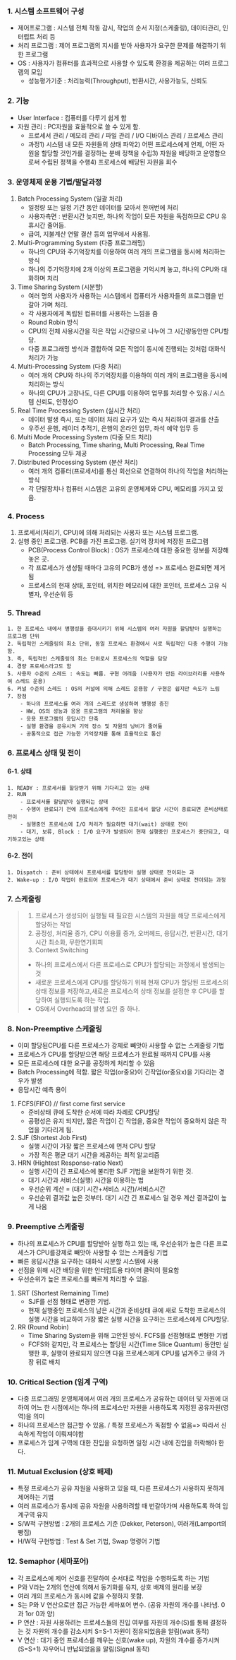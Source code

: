 ### 1. 시스템 소프트웨어 구성
* 제어프로그램 : 시스템 전체 작동 감시, 작업의 순서 지정(스케줄링), 데이터관리, 인터럽트 처리 등
* 처리 프로그램 : 제어 프로그램의 지시를 받아 사용자가 요구한 문제를 해결하기 위한 프로그램
* OS : 사용자가 컴퓨터를 효과적으로 사용할 수 있도록 환경을 제공하는 여러 프로그램의 모임
    - 성능평가기준 : 처리능력(Throughput), 반환시간, 사용가능도, 신뢰도
### 2. 기능
* User Interface : 컴퓨터를 다루기 쉽게 함
* 자원 관리 : PC자원을 효율적으로 쓸 수 있게 함.
    - 프로세서 관리 / 메모리 관리 / 파일 관리 / I/O 디바이스 관리 / 프로세스 관리
    - 과정1) 시스템 내 모든 자원들의 상태 파악2) 어떤 프로세스에게 언제, 어떤 자원을 할당할 것인가를 결정하는 분배 정책을 수립3) 자원을 배당하고 운영함으로써 수립된 정책을 수행4) 프로세스에 배당된 자원을 회수

### 3. 운영체제 운용 기법/발달과정
1. Batch Processing System (일괄 처리)
    - 일정량 또는 일정 기간 동안 데이터를 모아서 한꺼번에 처리
    - 사용자측면 : 반환시간 늦지만, 하나의 작업이 모든 자원을 독점하므로 CPU 유휴시간 줄어듬.
    - 급여, 지불계산 연말 결산 등의 업무에서 사용됨.
2. Multi-Programming System (다중 프로그래밍)
    - 하나의 CPU와 주기억장치를 이용하여 여러 개의 프로그램을 동시에 처리하는 방식
    - 하나의 주기억장치에 2개 이상의 프로그램을 기억시켜 놓고, 하나의 CPU와 대화하며 처리
3. Time Sharing System (시분할)
    - 여러 명의 사용자가 사용하는 시스템에서 컴퓨터가 사용자들의 프로그램을 번갈아 가며 처리.
    - 각 사용자에게 독립된 컵퓨터를 사용하는 느낌을 줌
    - Round Robin 방식
    - CPU의 전체 사용시간을 작은 작업 시간량으로 나누어 그 시간량동안만 CPU할당.
    - 다중 프로그래밍 방식과 결합하여 모든 작업이 동시에 진행되는 것처럼 대화식 처리가 가능
4. Multi-Processing System (다중 처리)
    - 여러 개의 CPU와 하나의 주기억장치를 이용하여 여러 개의 프로그램을 동시에 처리하는 방식
    - 하나의 CPU가 고장나도, 다른 CPU를 이용하여 업무를 처리할 수 있음./ 시스템 신뢰도, 안정성O
5. Real Time Processing System (실시간 처리)
    - 데이터 발생 즉시, 또는 데이터 처리 요구가 있는 즉시 처리하여 결과를 산출
    - 우주선 운행, 레이더 추적기, 은행의 온라인 업무, 좌석 예약 업무 등
6. Multi Mode Processing System (다중 모드 처리)
    - Batch Processing, Time sharing, Multi Processing, Real Time Processing 모두 제공
7. Distributed Processing System (분산 처리)
    - 여러 개의 컴퓨터(프로세서)를 통신 회선으로 연결하여 하나의 작업을 처리하는 방식
    - 각 단말장치나 컴퓨터 시스템은 고유의 운영체제와 CPU, 메모리를 가지고 있음.

### 4. Process
1. 프로세서(처리기, CPU)에 의해 처리되는 사용자 또는 시스템 프로그램.
2. 실행 중인 프로그램. PCB를 가진 프로그램. 실기억 장치에 저장된 프로그램
    - PCB(Process Control Block) : OS가 프로세스에 대한 중요한 정보를 저장해 놓은 곳.
    - 각 프로세스가 생성될 때마다 고유의 PCB가 생성 => 프로세스 완료되면 제거됨
    - 프로세스의 현재 상태, 포인터, 위치한 메모리에 대한 포인터, 프로세스 고유 식별자, 우선순위 등

### 5. Thread
    1. 한 프로세스 내에서 병행성을 증대시키기 위해 시스템의 여러 자원을 할당받아 실행하는 프로그램 단위
    2. 독립적인 스케줄링의 최소 단위, 동일 프로세스 환경에서 서로 독립적인 다중 수행이 가능함.
    3. 즉, 독립적인 스케줄링의 최소 단위로서 프로세스의 역할을 담당
    4. 경량 프로세스라고도 함
    5. 사용자 수준의 스레드 : 속도는 빠름. 구현 어려움 (사용자가 만든 라이브러리를 사용하여 스레드 운용)
    6. 커널 수준의 스레드 : OS의 커널에 의해 스레드 운용함 / 구현은 쉽지만 속도가 느림
    7. 장점
        - 하나의 프로세스를 여러 개의 스레드로 생성하여 병행성 증진
        - HW, OS의 성능과 응용 프로그램의 처리율을 향상
        - 응용 프로그램의 응답시간 단축
        - 실행 환경을 공유시켜 기억 장소 및 자원의 낭비가 줄어듦
        - 공통적으로 접근 가능한 기억장치를 통해 효율적으로 통신

### 6. 프로세스 상태 및 전이 
#### 6-1. 상태
    1. READY : 프로세서를 할당받기 위해 기다리고 있는 상태
    2. RUN
        - 프로세서를 할당받아 실행되는 상태
        - 수행이 완료되기 전에 프로세스에게 주어진 프로세서 할당 시간이 종료되면 준비상태로 전이
        - 실행중인 프로세스에 I/O 처리가 필요하면 대기(wait) 상태로 전이
        - 대기, 보류, Block : I/O 요구가 발생되어 현재 실행중인 프로세스가 중단되고, 대기하고있는 상태
#### 6-2. 전이
    1. Dispatch : 준비 상태에서 프로세서를 할당받아 실행 상태로 전이되는 과
    2. Wake-up : I/O 작업이 완료되어 프로세스가 대기 상태에서 준비 상태로 전이되는 과정


### 7. 스케줄링
>1. 프로세스가 생성되어 실행될 때 필요한 시스템의 자원을 해당 프로세스에게 할당하는 작업
>2. 공정성, 처리율 증가, CPU 이용률 증가, 오버헤드, 응답시간, 반환시간, 대기시간 최소화, 무한연기회피
>3. Context Switching
   >- 하나의 프로세스에서 다른 프로세스로 CPU가 할당되는 과정에서 발생되는 것
   >- 새로운 프로세스에게 CPU를 할당하기 위해 현재 CPU가 할당된 프로세스의 상태 정보를 저장하고,새로운 프로세스의 상태 정보를 설정한 후 CPU를 할당하여 실행되도록 하는 작업.
   >- OS에서 Overhead의 발생 요인 중 하나.


### 8. Non-Preemptive 스케줄링
- 이미 할당된CPU를 다른 프로세스가 강제로 빼앗아 사용할 수 없는 스케줄링 기법
- 프로세스가 CPU를 할당받으면 해당 프로세스가 완료될 때까지 CPU를 사용
- 모든 프로세스에 대한 요구를 공정하게 처리할 수 있음
- Batch Processing에 적함. 짧은 작업(or중요)이 긴작업(or중요x)을 기다리는 경우가 발생
- 응답시간 예측 용이

1. FCFS(FIFO) // first come first service
    - 준비상태 큐에 도착한 순서에 따라 차례로 CPU할당
    - 공평성은 유지 되지만, 짧은 작업이 긴 작업을, 중요한 작업이 중요하지 않은 작업을 기다리게 됨.
2. SJF (Shortest Job First)
    - 실행 시간이 가장 짧은 프로세스에 먼저 CPU 할당
    - 가장 적은 평균 대기 시간을 제공하는 최적 알고리즘
3. HRN (Hightest Response-ratio Next)
    - 실행 시간이 긴 프로세스에 불리한 SJF 기법을 보완하기 위한 것.
    - 대기 시간과 서비스(실행) 시간을 이용하는 법
    - 우선순위 계산 = (대기 시간+서비스 시간)/서비스시간
    - 우선순위 결과값 높은 것부터. 대기 시간 긴 프로세스 일 경우 계산 결과값이 높게 나옴

### 9. Preemptive 스케줄링
- 하나의 프로세스가 CPU를 할당받아 실행 하고 있는 때, 우선순위가 높은 다른 프로세스가 CPU를강제로 빼앗아 사용할 수 있는 스케줄링 기법
- 빠른 응답시간을 요구하는 대화식 시분할 시스템에 사용
- 선점을 위해 시간 배당을 위한 인터럽트용 타이머 클럭이 필요함
- 우선순위가 높은 프로세스를 빠르게 처리할 수 있음.
1. SRT (Shortest Remaining Time)
    - SJF를 선점 형태로 변경한 기법. 
    - 현재 실행중인 프로세스의 남은 시간과 준비상태 큐에 새로 도착한 프로세스의 실행 시간을 비교하여 가장 짧은 실행 시간을 요구하는 프로세스에게 CPU할당.
2. RR (Round Robin)
    - Time Sharing System을 위해 고안된 방식. FCFS를 선점형태로 변형한 기법
    - FCFS와 같지만, 각 프로세스는 할당된 시간(Time Slice Quantum) 동안만 실행한 후, 실행이 완료되지 않으면 다음 프로세스에게 CPU를 넘겨주고 큐의 가장 뒤로 배치

### 10. Critical Section (임계 구역)
- 다중 프로그래밍 운영체제에서 여러 개의 프로세스가 공유하는 데이터 및 자원에 대하여 어느 한 시점에서는 하나의 프로세스만 자원을 사용하도록 지정된 공유자원(영역)을 의미
- 하나의 프로세스만 접근할 수 있음. / 특정 프로세스가 독점할 수 없음=> 따라서 신속하게 작업이 이뤄져야함
- 프로세스가 임계 구역에 대한 진입을 요청하면 일정 시간 내에 진입을 허락해야 한다.

### 11. Mutual Exclusion (상호 배제)
- 특정 프로세스가 공유 자원을 사용하고 있을 때, 다른 프로세스가 사용하지 못하게 제어하는 기법
- 여러 프로세스가 동시에 공유 자원을 사용하려할 때 번갈아가며 사용하도록 하여 임계구역 유지
- S/W적 구현방법 : 2개의 프로세스 기준 (Dekker, Peterson), 여러개(Lamport의 빵집)
- H/W적 구현방법 : Test & Set 기법, Swap 명령어 기법

### 12. Semaphor (세마포어)
- 각 프로세스에 제어 신호를 전달하여 순서대로 작업을 수행하도록 하는 기법
- P와 V라는 2개의 연산에 의해서 동기화를 유지, 상호 배제의 원리를 보장
- 여러 개의 프로세스가 동시에 값을 수정하지 못함.
- S는 P와 V 연산으로만 접근 가능한 세마포어 변수. (공유 자원의 개수를 나타냄. 0과 1or 0과 양)
- P 연산 : 자원 사용하려는 프로세스들의 진입 여부를 자원의 개수(S)를 통해 결정하는 것 자원의 개수를 감소시켜 S=S-1 자원이 점유되었음을 알림(wait 동작)
- V 연산 : 대기 중인 프로세스를 깨우는 신호(wake up), 자원의 개수를 증가시켜(S=S+1) 자우어니 반납되었음을 알림(Signal 동작)

